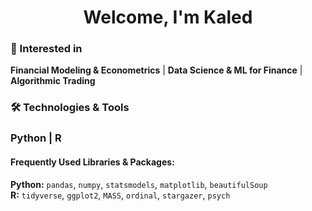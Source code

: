 <h1 align="center">Welcome, I'm Kaled</h1>

###  🌱 Interested in
**Financial Modeling & Econometrics** | **Data Science & ML for Finance** | **Algorithmic Trading**

### 🛠️ Technologies & Tools
###   Python |  R

#### Frequently Used Libraries & Packages:
 **Python:** `pandas`, `numpy`, `statsmodels`, `matplotlib`, `beautifulSoup`  
 **R:** `tidyverse`, `ggplot2`, `MASS`, `ordinal`, `stargazer`, `psych`

